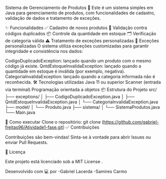 Sistema de Gerenciamento de Produtos 🛒
Este é um sistema simples em Java para gerenciamento de produtos, com funcionalidades de cadastro, validação de dados e tratamento de exceções.

✨ Funcionalidades
✅ Cadastro de novos produtos
🚫 Validação contra códigos duplicados
📦 Controle da quantidade em estoque
🗂️ Verificação de categoria válida
⚠️ Tratamento de exceções personalizadas
🧾 Exceções personalizadas
O sistema utiliza exceções customizadas para garantir integridade e consistência nos dados:

CodigoDuplicadoException: lançado quando um produto com o mesmo código já existe.
QntdEstoqueInvalidaException: lançado quando a quantidade em estoque é inválida (por exemplo, negativa).
CategoriaInvalidaException: lançado quando a categoria informada não é reconhecida.
🛠️ Tecnologias utilizadas
Java 11 ou superior
Scanner (entrada via terminal)
Programação orientada a objetos
📦 Estrutura do Projeto
src/ ├── exceptions/ │ ├── CodigoDuplicadoException.java │ ├── QntdEstoqueInvalidaException.java │ └── CategoriaInvalidaException.java ├── model/ │ └── Produto.java ├── sistema/ │ └── SistemaProdutos.java └── Main.java

🚀 Como executar
Clone o repositório:
git clone (https://github.com/gabriel-freitas96/Atividade1-fase.git)
✅ Contribuições

Contribuições são bem-vindas! Sinta-se à vontade para abrir Issues ou enviar Pull Requests.

📄 Licença

Este projeto está licenciado sob a MIT License
.

Desenvolvido com 💻 por
-Gabriel Lacerda
-Samires Carmo
